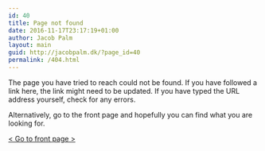 ```yaml
---
id: 40
title: Page not found
date: 2016-11-17T23:17:19+01:00
author: Jacob Palm
layout: main
guid: http://jacobpalm.dk/?page_id=40
permalink: /404.html
---
```

The page you have tried to reach could not be found. If you have followed a link here, the link might need to be updated. If you have typed the URL address yourself, check for any errors.

Alternatively, go to the front page and hopefully you can find what you are looking for.

<div class="row">
    <div class="col-12 menulinks">
        <a href="{{ site.url }}/">&lt; Go to front page &gt;</a>
    </div>
</div>
